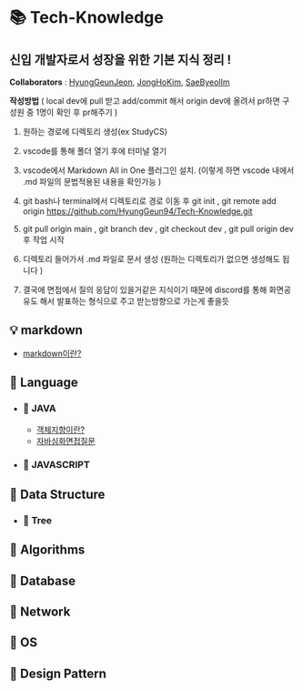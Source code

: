 # 📚 Tech-Knowledge

## 신입 개발자로서 성장을 위한 기본 지식 정리 ! 

**Collaborators** : [HyungGeunJeon](https://github.com/HyungGeun94), [JongHoKim](https://github.com/KimJongHoss), [SaeByeolIm](https://github.com/bbbyeol01)
<br>

**작성방법**   ( local dev에 pull 받고 add/commit 해서 origin dev에 올려서 pr하면 구성원 중 1명이 확인 후 pr해주기 ) 


1. 원하는 경로에 디렉토리 생성(ex StudyCS) 


2. vscode를 통해 폴더 열기 후에 터미널 열기


3. vscode에서  Markdown All in One 플러그인 설치. (이렇게 하면 vscode 내에서 .md 파일의 문법적용된 내용을 확인가능 ) 


3. git bash나 terminal에서 디렉토리로 경로 이동 후 git init , git remote add origin https://github.com/HyungGeun94/Tech-Knowledge.git


4. git pull origin main , git branch dev , git checkout dev , git pull origin dev 후 작업 시작


5. 디렉토리 들어가서 .md 파일로 문서 생성 (원하는 디렉토리가 없으면 생성해도 됩니다 )


6. 결국에 면접에서 질의 응답이 있을거같은 지식이기 때문에 discord를 통해 화면공유도 해서 발표하는 형식으로 주고 받는방향으로 가는게 좋을듯

## 💡 markdown 



* [markdown이란?](./docs/CS/md.md)


## 📒 Language  

- ### 📖 JAVA
    * [객체지향이란?](./docs/Java/java_objectOriented.md)
    * [자바심화면접질문](./docs/Java/javaInterview.md)


    
- ### 📖 JAVASCRIPT  


## 📕 Data Structure



  * ### 📖 Tree


## 📗 Algorithms




## 📘 Database

## 📙 Network

## 📓 OS


## 📔 Design Pattern  
